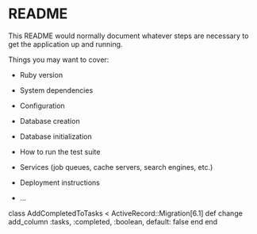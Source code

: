 # README

This README would normally document whatever steps are necessary to get the
application up and running.

Things you may want to cover:

* Ruby version

* System dependencies

* Configuration

* Database creation

* Database initialization

* How to run the test suite

* Services (job queues, cache servers, search engines, etc.)

* Deployment instructions

* ...

class AddCompletedToTasks < ActiveRecord::Migration[6.1]
  def change
    add_column :tasks, :completed, :boolean, default: false
  end
end

